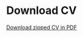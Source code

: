 # Download CV


[Download zipped CV in PDF](https://github.com/JJ/cv/suites/2223622951/artifacts/46049688)


